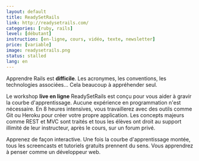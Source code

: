 ```yaml
---
layout: default
title: ReadySetRails
link: http://readysetrails.com/
categories: [ruby, rails]
level: [débutant]
instruction: [en-ligne, cours, vidéo, texte, newsletter]
price: [variable]
image: readysetrails.png
status: stalled
lang: en
---
```


Apprendre Rails est **difficile**. Les acronymes, les conventions, les
technologies associées... Cela beaucoup à appréhender seul.

Le workshop **live en ligne** ReadySetRails est conçu pour vous aider à gravir
la courbe d'apprentissage. Aucune expérience en programmation n'est nécessaire.
En 8 heures intensives, vous travaillerez avec des outils comme Git ou Heroku
pour créer votre propre application. Les concepts majeurs comme REST et MVC sont
traités et tous les élèves ont droit au support illimité de leur instructeur,
après le cours, sur un forum privé.

Apprenez de façon interactive. Une fois la courbe d'apprentissage montée, tous
les screencasts et tutoriels gratuits prennent du sens. Vous apprendrez à penser
comme un développeur web.

